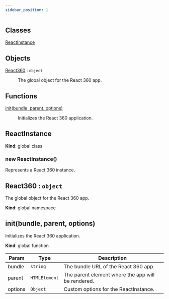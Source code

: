 ```yaml
---
sidebar_position: 1
---
```


## Classes

<dl>
<dt><a href="#ReactInstance">ReactInstance</a></dt>
<dd></dd>
</dl>

## Objects

<dl>
<dt><a href="#React360">React360</a> : <code>object</code></dt>
<dd><p>The global object for the React 360 app.</p>
</dd>
</dl>

## Functions

<dl>
<dt><a href="#init">init(bundle, parent, options)</a></dt>
<dd><p>Initializes the React 360 application.</p>
</dd>
</dl>

<a name="ReactInstance"></a>

## ReactInstance
**Kind**: global class
<a name="new_ReactInstance_new"></a>

### new ReactInstance()
Represents a React 360 instance.

<a name="React360"></a>

## React360 : <code>object</code>
The global object for the React 360 app.

**Kind**: global namespace
<a name="init"></a>

## init(bundle, parent, options)
Initializes the React 360 application.

**Kind**: global function

| Param | Type | Description |
| --- | --- | --- |
| bundle | <code>string</code> | The bundle URL of the React 360 app. |
| parent | <code>HTMLElement</code> | The parent element where the app will be rendered. |
| options | <code>Object</code> | Custom options for the ReactInstance. |